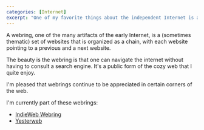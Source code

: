 ```yaml
---
categories: [Internet]
excerpt: "One of my favorite things about the independent Internet is a continued interest in webrings."
---
```

A webring, one of the many artifacts of the early Internet, is a (sometimes thematic) set of websites that is organized as a chain, with each website pointing to a previous and a next website.

The beauty is the webring is that one can navigate the internet without having to consult a search engine. It's a public form of the cozy web that I quite enjoy. 

I'm pleased that webrings continue to be appreciated in certain corners of the web. 

I'm currently part of these webrings:
- [IndieWeb Webring](https://xn--sr8hvo.ws/)
- [Yesterweb](https://yesterweb.org/webring/)